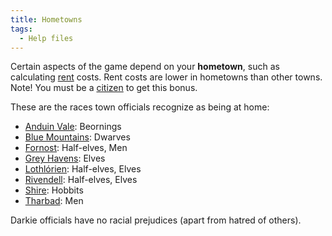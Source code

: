 ```yaml
---
title: Hometowns
tags:
  - Help files
---
```

Certain aspects of the game depend on your **hometown**, such as
calculating [rent](rent "wikilink") costs. Rent costs are lower in
hometowns than other towns. Note! You must be a
[citizen](citizen "wikilink") to get this bonus.

These are the races town officials recognize as being at home:

- [Anduin Vale](Anduin_Vale "wikilink"): Beornings
- [Blue Mountains](Blue_Mountains "wikilink"): Dwarves
- [Fornost](Fornost "wikilink"): Half-elves, Men
- [Grey Havens](Grey_Havens "wikilink"): Elves
- [Lothlórien](Lothlórien "wikilink"): Half-elves, Elves
- [Rivendell](Rivendell "wikilink"): Half-elves, Elves
- [Shire](Shire "wikilink"): Hobbits
- [Tharbad](Tharbad "wikilink"): Men

Darkie officials have no racial prejudices (apart from hatred of
others).
